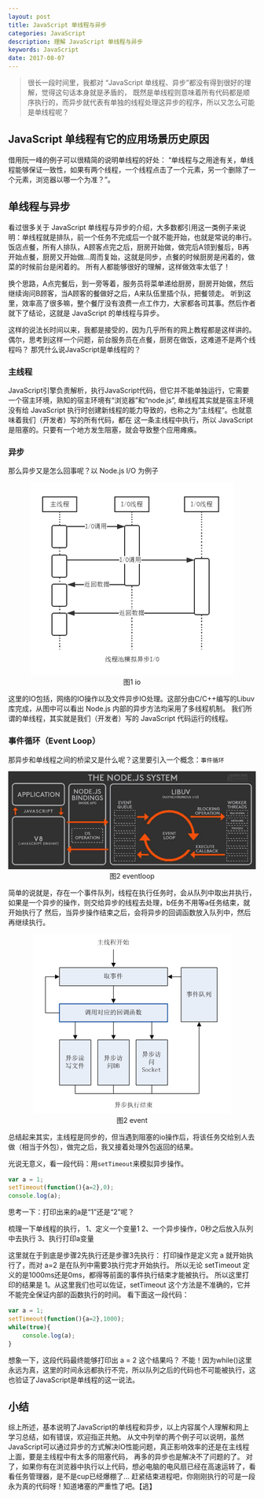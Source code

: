 ```yaml
---
layout: post
title: JavaScript 单线程与异步
categories: JavaScript
description: 理解 JavaScript 单线程与异步
keywords: JavaScript
date: 2017-08-07
---
```


> 很长一段时间里，我都对 “JavaScript 单线程、异步”都没有得到很好的理解，觉得这句话本身就是矛盾的，
既然是单线程则意味着所有代码都是顺序执行的，而异步就代表有单独的线程处理这异步的程序，所以又怎么可能是单线程呢？

## JavaScript 单线程有它的应用场景历史原因
借用阮一峰的例子可以很精简的说明单线程的好处：
“单线程与之用途有关，单线程能够保证一致性，如果有两个线程，一个线程点击了一个元素，另一个删除了一个元素，浏览器以哪一个为准？”。

## 单线程与异步
看过很多关于 JavaScript 单线程与异步的介绍，大多数都引用这一类例子来说明：单线程就是排队，前一个任务不完成后一个就不能开始，也就是常说的串行。
饭店点餐，所有人排队，A顾客点完之后，厨房开始做，做完后A领到餐后，B再开始点餐，厨房又开始做...周而复始，这就是同步，点餐的时候厨房是闲着的，做菜的时候前台是闲着的。
所有人都能够很好的理解，这样做效率太低了！

换个思路，A点完餐后，到一旁等着，服务员将菜单递给厨房，厨房开始做，然后继续询问B顾客，当A顾客的餐做好之后，A来队伍里插个队，把餐领走。
听到这里，效率高了很多嘛，整个餐厅没有浪费一点工作力，大家都各司其事。然后作者就下了结论，这就是 JavaScript 的单线程与异步。

这样的说法长时间以来，我都是接受的，因为几乎所有的网上教程都是这样讲的。偶尔，思考到这样一个问题，前台服务员在点餐，厨房在做饭，这难道不是两个线程吗？
那凭什么说JavaScript是单线程的？

### 主线程
JavaScript引擎负责解析，执行JavaScript代码，但它并不能单独运行，它需要一个宿主环境，熟知的宿主环境有“浏览器”和“node.js”,
单线程其实就是宿主环境没有给 JavaScript 执行时创建新线程的能力导致的，也称之为“主线程”。也就意味着我们（开发者）写的所有代码，都在
这一条主线程中执行，所以 JavaScript 是阻塞的。只要有一个地方发生阻塞，就会导致整个应用瘫痪。

### 异步
那么异步又是怎么回事呢？以 Node.js I/O 为例子
<p style="text-align: center;">
    <img src="/images/posts/io.png" alt="io">
    <br/>
    图1 io
</p>
这里的IO包括，网络的IO操作以及文件异步IO处理。这部分由C/C++编写的Libuv库完成，从图中可以看出 Node.js 内部的异步方法均采用了多线程机制。
我们所谓的单线程，其实就是我们（开发者）写的 JavaScript 代码运行的线程。

### 事件循环（Event Loop）
那异步和单线程之间的桥梁又是什么呢？这里要引入一个概念：`事件循环`
<p style="text-align: center;">
    <img src="/images/posts/eventloop.png" alt="eventloop">
    <br/>
    图2 eventloop
</p>
简单的说就是，存在一个事件队列，线程在执行任务时，会从队列中取出并执行，如果是一个异步的操作，则交给异步的线程去处理，b任务不用等a任务结束，就开始执行了
然后，当异步操作结束之后，会将异步的回调函数放入队列中，然后再继续执行。
<p style="text-align: center;">
    <img src="/images/posts/event.png" alt="event">
    <br/>
    图2 event
</p>

总结起来其实，主线程是同步的，但当遇到阻塞的io操作后，将该任务交给别人去做（相当于外包），做完之后，我又接着处理外包返回的结果。

光说无意义，看一段代码：用`setTimeout`来模拟异步操作。

```javascript
var a = 1;
setTimeout(function(){a=2},0);
console.log(a);
```
思考一下：打印出来的a是“1”还是“2”呢？

梳理一下单线程的执行，
1、定义一个变量1
2、一个异步操作，0秒之后放入队列中去执行
3、执行打印a变量

这里就在于到底是步骤2先执行还是步骤3先执行： 打印操作是定义完 a 就开始执行了，而对 a=2 是在队列中需要3执行完才开始执行。
所以无论 setTimeout 定义的是1000ms还是0ms，都得等前面的事件执行结束才能被执行。
所以这里打印的结果是 1。从这里我们也可以佐证，setTimeout 这个方法是不准确的，它并不能完全保证内部的函数执行的时间。
看下面这一段代码：
```javascript
var a = 1;
setTimeout(function(){a=2},1000);
while(true){
    console.log(a);
}
```
想象一下，这段代码最终能够打印出 a = 2 这个结果吗？
不能！因为while()这里永远为真，这里的时间永远都执行不完，所以队列之后的代码也不可能被执行，这也验证了JavaScript是单线程的这一说法。

## 小结
综上所述，基本说明了JavaScript的单线程和异步，以上内容属个人理解和网上学习总结，如有错误，欢迎指正共勉。
从文中列举的两个例子可以说明，虽然JavaScript可以通过异步的方式解决IO性能问题，真正影响效率的还是在主线程上面，要是主线程中有太多的阻塞代码，
再多的异步也是解决不了问题的了。
对了，如果你有在浏览器中执行以上代码，想必电脑的电风扇已经在高速运转了，看看任务管理器，是不是cup已经爆棚了...
赶紧结束进程吧，你刚刚执行的可是一段永为真的代码呀！知道堵塞的严重性了吧。【逃】
